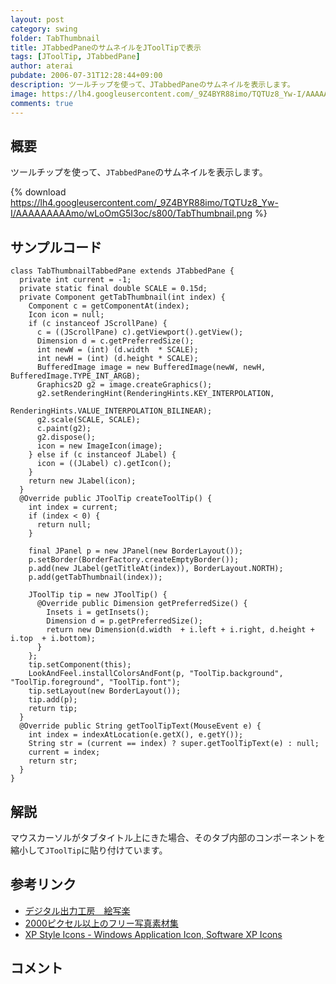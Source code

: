 ```yaml
---
layout: post
category: swing
folder: TabThumbnail
title: JTabbedPaneのサムネイルをJToolTipで表示
tags: [JToolTip, JTabbedPane]
author: aterai
pubdate: 2006-07-31T12:28:44+09:00
description: ツールチップを使って、JTabbedPaneのサムネイルを表示します。
image: https://lh4.googleusercontent.com/_9Z4BYR88imo/TQTUz8_Yw-I/AAAAAAAAAmo/wLoOmG5I3oc/s800/TabThumbnail.png
comments: true
---
```

## 概要
ツールチップを使って、`JTabbedPane`のサムネイルを表示します。

{% download https://lh4.googleusercontent.com/_9Z4BYR88imo/TQTUz8_Yw-I/AAAAAAAAAmo/wLoOmG5I3oc/s800/TabThumbnail.png %}

## サンプルコード
<pre class="prettyprint"><code>class TabThumbnailTabbedPane extends JTabbedPane {
  private int current = -1;
  private static final double SCALE = 0.15d;
  private Component getTabThumbnail(int index) {
    Component c = getComponentAt(index);
    Icon icon = null;
    if (c instanceof JScrollPane) {
      c = ((JScrollPane) c).getViewport().getView();
      Dimension d = c.getPreferredSize();
      int newW = (int) (d.width  * SCALE);
      int newH = (int) (d.height * SCALE);
      BufferedImage image = new BufferedImage(newW, newH, BufferedImage.TYPE_INT_ARGB);
      Graphics2D g2 = image.createGraphics();
      g2.setRenderingHint(RenderingHints.KEY_INTERPOLATION,
                          RenderingHints.VALUE_INTERPOLATION_BILINEAR);
      g2.scale(SCALE, SCALE);
      c.paint(g2);
      g2.dispose();
      icon = new ImageIcon(image);
    } else if (c instanceof JLabel) {
      icon = ((JLabel) c).getIcon();
    }
    return new JLabel(icon);
  }
  @Override public JToolTip createToolTip() {
    int index = current;
    if (index &lt; 0) {
      return null;
    }

    final JPanel p = new JPanel(new BorderLayout());
    p.setBorder(BorderFactory.createEmptyBorder());
    p.add(new JLabel(getTitleAt(index)), BorderLayout.NORTH);
    p.add(getTabThumbnail(index));

    JToolTip tip = new JToolTip() {
      @Override public Dimension getPreferredSize() {
        Insets i = getInsets();
        Dimension d = p.getPreferredSize();
        return new Dimension(d.width  + i.left + i.right, d.height + i.top  + i.bottom);
      }
    };
    tip.setComponent(this);
    LookAndFeel.installColorsAndFont(p, "ToolTip.background", "ToolTip.foreground", "ToolTip.font");
    tip.setLayout(new BorderLayout());
    tip.add(p);
    return tip;
  }
  @Override public String getToolTipText(MouseEvent e) {
    int index = indexAtLocation(e.getX(), e.getY());
    String str = (current == index) ? super.getToolTipText(e) : null;
    current = index;
    return str;
  }
}
</code></pre>

## 解説
マウスカーソルがタブタイトル上にきた場合、そのタブ内部のコンポーネントを縮小して`JToolTip`に貼り付けています。

## 参考リンク
- [デジタル出力工房　絵写楽](http://www.bekkoame.ne.jp/~bootan/free2.html)
- [2000ピクセル以上のフリー写真素材集](http://sozai-free.com/)
- [XP Style Icons - Windows Application Icon, Software XP Icons](http://www.icongalore.com/)

<!-- dummy comment line for breaking list -->

## コメント
